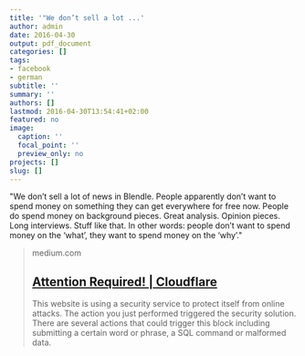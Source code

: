 ```yaml
---
title: '"We don’t sell a lot ...'
author: admin
date: 2016-04-30
output: pdf_document
categories: []
tags:
- facebook
- german
subtitle: ''
summary: ''
authors: []
lastmod: 2016-04-30T13:54:41+02:00
featured: no
image:
  caption: ''
  focal_point: ''
  preview_only: no
projects: []
slug: []
---
```

"We don’t sell a lot of news in Blendle. People apparently don’t want to spend money on something they can get everywhere for free now. People do spend money on background pieces. Great analysis. Opinion pieces. Long interviews. Stuff like that. In other words: people don’t want to spend money on the ‘what’, they want to spend money on the ‘why’."
> medium.com
> ## [Attention Required! | Cloudflare](https://medium.com/on-blendle/blendle-a-radical-experiment-with-micropayments-in-journalism-365-days-later-f3b799022edc#.v7hymy86i)
>
>This website is using a security service to protect itself from online attacks. The action you just performed triggered the security solution. There are several actions that could trigger this block including submitting a certain word or phrase, a SQL command or malformed data.

